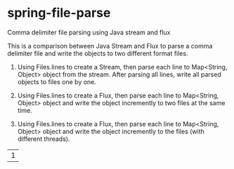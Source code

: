 # spring-file-parse
Comma delimiter file parsing using Java stream and flux

This is a comparison between Java Stream and Flux to parse a comma delimiter file and write the objects to two different format files.

1. Using Files.lines to create a Stream<String>, then parse each line to Map<String, Object> object from the stream. After parsing all lines, write all parsed objects to files one by one.
  
2. Using Files.lines to create a Flux<String>, then parse each line to Map<String, Object> object and write the object incremently to two files at the same time.
  
3. Using Files.lines to create a Flux<String>, then parse each line to Map<String, Object> object and write the object incremently to the files (with different threads).

  <TABLE>
  <TR><TD>1</TD></TR>
  </TABLE>
